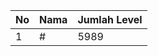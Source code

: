 | No | Nama            | Jumlah Level |
|----|-----------------|--------------|
| 1  | #    |    5989        |
